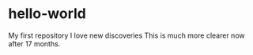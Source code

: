 # hello-world
My first repository
I love new discoveries
This is much more clearer now after 17 months.
